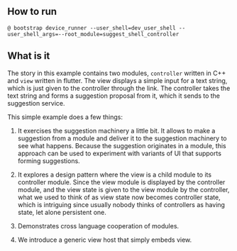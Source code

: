 ## How to run

```
@ bootstrap device_runner --user_shell=dev_user_shell --user_shell_args=--root_module=suggest_shell_controller
```

## What is it

The story in this example contains two modules, `controller` written in C++ and
`view` written in flutter. The view displays a simple input for a text string,
which is just given to the controller through the link. The controller takes the
text string and forms a suggestion proposal from it, which it sends to the
suggestion service.

This simple example does a few things:

1. It exercises the suggestion machinery a little bit. It allows to make a
   suggestion from a module and deliver it to the suggestion machinery to see
   what happens. Because the suggestion originates in a module, this approach
   can be used to experiment with variants of UI that supports forming
   suggestions.

2. It explores a design pattern where the view is a child module to its
   controller module. Since the view module is displayed by the controller
   module, and the view state is given to the view module by the controller,
   what we used to think of as view state now becomes controller state, which is
   intriguing since usually nobody thinks of controllers as having state, let
   alone persistent one.

3. Demonstrates cross language cooperation of modules.

4. We introduce a generic view host that simply embeds view.

